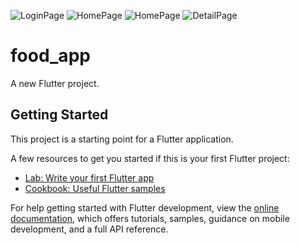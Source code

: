 ![LoginPage](https://user-images.githubusercontent.com/44232805/197391886-e30b8b52-09eb-4203-b6aa-284cd827f795.png)
![HomePage](https://user-images.githubusercontent.com/44232805/197391959-a2472bcc-584a-4d0b-ba6c-bf2339b49041.png)
![HomePage](https://user-images.githubusercontent.com/44232805/197391980-b2385379-60e6-44a8-9746-42080f6b91ec.png)
![DetailPage](https://user-images.githubusercontent.com/44232805/197391987-b9ac11c7-1675-4cdf-b193-678150050713.png)
# food_app

A new Flutter project.

## Getting Started

This project is a starting point for a Flutter application.

A few resources to get you started if this is your first Flutter project:

- [Lab: Write your first Flutter app](https://docs.flutter.dev/get-started/codelab)
- [Cookbook: Useful Flutter samples](https://docs.flutter.dev/cookbook)

For help getting started with Flutter development, view the
[online documentation](https://docs.flutter.dev/), which offers tutorials,
samples, guidance on mobile development, and a full API reference.
